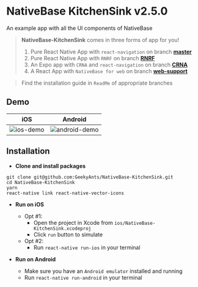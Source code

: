 # NativeBase KitchenSink v2.5.0
An example app with all the UI components of NativeBase

> **NativeBase-KitchenSink** comes in three forms of app for you!
>1. Pure React Native App with `react-navigation` on branch **[master](https://github.com/GeekyAnts/NativeBase-KitchenSink)**
>2. Pure React Native App with `RNRF` on branch **[RNRF](https://github.com/GeekyAnts/NativeBase-KitchenSink/tree/RNRF)**
>3. An Expo app with `CRNA` and `react-navigation` on branch **[CRNA](https://github.com/GeekyAnts/NativeBase-KitchenSink/tree/CRNA)**
>4. A React App with `NativeBase for web` on branch **[web-support](https://github.com/GeekyAnts/NativeBase-KitchenSink/tree/web-support)**

>Find the installation guide in `ReadMe` of appropriate branches

## Demo

iOS | Android
 :--:| :-----:
 ![ios-demo](https://github.com/GeekyAnts/NativeBase-KitchenSink/raw/master/screenshots/iOS.gif) | ![android-demo](https://github.com/GeekyAnts/NativeBase-KitchenSink/raw/master/screenshots/Android.gif)

## Installation

*	**Clone and install packages**
```
git clone git@github.com:GeekyAnts/NativeBase-KitchenSink.git
cd NativeBase-KitchenSink
yarn
react-native link react-native-vector-icons
```

*	**Run on iOS**
	*	Opt #1:
		*	Open the project in Xcode from `ios/NativeBase-KitchenSink.xcodeproj`
		*	Click `run` button to simulate
	*	Opt #2:
		*	Run `react-native run-ios` in your terminal


*	**Run on Android**
	*	Make sure you have an `Android emulator` installed and running
	*	Run `react-native run-android` in your terminal

